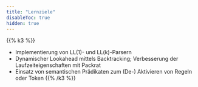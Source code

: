 ```yaml
---
title: "Lernziele"
disableToc: true
hidden: true
---
```


{{% k3 %}}
*   Implementierung von LL(1)- und LL(k)-Parsern
*   Dynamischer Lookahead mittels Backtracking; Verbesserung der Laufzeiteigenschaften mit Packrat
*   Einsatz von semantischen Prädikaten zum (De-) Aktivieren von Regeln oder Token
{{% /k3 %}}


